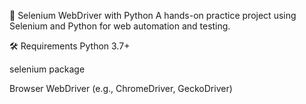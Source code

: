 🧪 Selenium WebDriver with Python
A hands-on practice project using Selenium and Python for web automation and testing.

🛠 Requirements
Python 3.7+

selenium package

Browser WebDriver (e.g., ChromeDriver, GeckoDriver)
